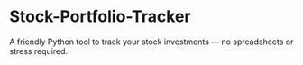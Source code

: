 # Stock-Portfolio-Tracker
A friendly Python tool to track your stock investments — no spreadsheets or stress required.
